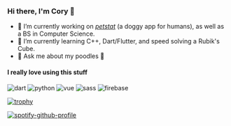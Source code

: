### Hi there, I'm Cory 👋

- 🔭 I’m currently working on [_petstat_](https://petstat.app) (a doggy app for humans), as well as a BS in Computer Science.
- 🌱 I’m currently learning C++, Dart/Flutter, and speed solving a Rubik's Cube.
- 💬 Ask me about my poodles 🐩

#### I really love using this stuff<br>
![dart][dart-badge] ![python][python-badge] ![vue][vue-badge] ![sass][sass-badge] ![firebase][firebase-badge]

[![trophy](https://github-profile-trophy.vercel.app/?username=cory-g&theme=dracula&rank=SECRET,SSS,SS,S,AAA,AA,A,B,C)](https://github.com/ryo-ma/github-profile-trophy)


<!-- spotify -->
[![spotify-github-profile](https://spotify-github-profile.vercel.app/api/view?uid=1250179375&cover_image=true&theme=default)](https://github.com/kittinan/spotify-github-profile)

<!-- badges -->
[dart-badge]: https://img.shields.io/badge/dart-%230175C2.svg?&style=for-the-badge&logo=dart&logoColor=white "Dart badge"
[python-badge]: https://img.shields.io/badge/python%20-%2314354C.svg?&style=for-the-badge&logo=python&logoColor=white "Python badge"
[sass-badge]: https://img.shields.io/badge/SASS%20-hotpink.svg?&style=for-the-badge&logo=SASS&logoColor=white "Sass badge"
[firebase-badge]: https://img.shields.io/badge/firebase%20-%23039BE5.svg?&style=for-the-badge&logo=firebase "Firebase badge"
[vue-badge]: https://img.shields.io/badge/vuejs%20-%2335495e.svg?&style=for-the-badge&logo=vue.js&logoColor=%234FC08D "Vue badge"
